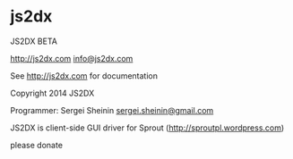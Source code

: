 js2dx
=====

JS2DX BETA

http://js2dx.com
info@js2dx.com


See http://js2dx.com for documentation


Copyright 2014 JS2DX

Programmer: Sergei Sheinin sergei.sheinin@gmail.com


JS2DX is client-side GUI driver for Sprout (http://sproutpl.wordpress.com)


please donate


